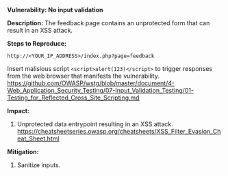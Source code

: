 **Vulnerability: No input validation**

**Description:**
The feedback page contains an unprotected form that can result in an XSS attack.

**Steps to Reproduce:**
```
http://<YOUR_IP_ADDRESS>/index.php?page=feedback
```
Insert malisious script `<script>alert(123)</script>` to trigger responses from the web browser that manifests the vulnerability. 
https://github.com/OWASP/wstg/blob/master/document/4-Web_Application_Security_Testing/07-Input_Validation_Testing/01-Testing_for_Reflected_Cross_Site_Scripting.md 

**Impact:**
1. Unprotected data entrypoint resulting in  an XSS attack.
https://cheatsheetseries.owasp.org/cheatsheets/XSS_Filter_Evasion_Cheat_Sheet.html

**Mitigation:**
1. Sanitize inputs.